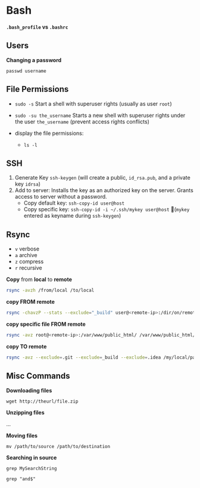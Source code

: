 # Bash

**`.bash_profile` vs `.bashrc`**



## Users



**Changing a password**

`passwd username`



## File Permissions

- `sudo -s` Start a shell with superuser rights (usually as user `root`)
- `sudo -su the_username` Starts a new shell with superuser rights under the user `the_username` (prevent access rights conflicts) 

- display the file permissions:
  -  `ls -l`






## SSH

1. Generate Key `ssh-keygen` (will create a public, `id_rsa.pub`, and a private key `idrsa`)
2. Add to server: Installs the key as an authorized key on the server. Grants access to server without a password.
   - Copy default key: `ssh-copy-id user@host`
   - Copy specific key: `ssh-copy-id -i ~/.ssh/mykey user@host` (`mykey` entered as keyname during `ssh-keygen`)

## Rsync

- `v` verbose
- `a` archive
- `z` compress
- `r` recursive



**Copy** from **local** to **remote**

```bash
rsync -avzh /from/local /to/local
```

**copy FROM remote**

```bash
rsync -chavzP --stats --exclude="_build" user@<remote-ip>:/dir/on/remote /local/folder
```

**copy specific file FROM remote**

```bash
rsync -avz root@<remote-ip>:/var/www/public_html/ /var/www/public_html/.htaccess
```

**copy TO remote**

```bash
rsync -avz --exclude=.git --exclude=_build --exclude=.idea /my/local/path user@remote.com:/path/on/remote
```

## Misc Commands

**Downloading files**

`wget http://theurl/file.zip `

**Unzipping files**

...

**Moving files**

`mv /path/to/source /path/to/destination`

**Searching in source**

`grep MySearchString`

`grep "and$"`